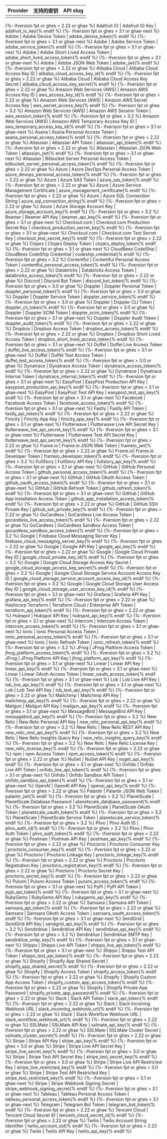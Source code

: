 | Provider | 支持的密钥 | API slug |
| -------- | ----- | -------- |
|          |       |          |
{%- ifversion fpt or ghes > 2.22 or ghae %}
Adafruit IO | Adafruit IO Key | adafruit_io_key{% endif %}
{%- ifversion fpt or ghes > 3.1 or ghae-next %}
Adobe | Adobe Device Token | adobe_device_token{% endif %}
{%- ifversion fpt or ghes > 3.1 or ghae-next %}
Adobe | Adobe Service Token | adobe_service_token{% endif %}
{%- ifversion fpt or ghes > 3.1 or ghae-next %}
Adobe | Adobe Short-Lived Access Token | adobe_short_lived_access_token{% endif %}
{%- ifversion fpt or ghes > 3.1 or ghae-next %}
Adobe | Adobe JSON Web Token | adobe_jwt{% endif %}
{%- ifversion fpt or ghes > 2.22 or ghae %}
Alibaba Cloud | Alibaba Cloud Access Key ID | alibaba_cloud_access_key_id{% endif %}
{%- ifversion fpt or ghes > 2.22 or ghae %}
Alibaba Cloud | Alibaba Cloud Access Key Secret | alibaba_cloud_access_key_secret{% endif %}
{%- ifversion fpt or ghes > 2.22 or ghae %}
Amazon Web Services (AWS) | Amazon AWS Access Key ID | aws_access_key_id{% endif %}
{%- ifversion fpt or ghes > 2.22 or ghae %}
Amazon Web Services (AWS) | Amazon AWS Secret Access Key | aws_secret_access_key{% endif %}
{%- ifversion fpt or ghes > 3.2 %}
Amazon Web Services (AWS) | Amazon AWS Session Token | aws_session_token{% endif %}
{%- ifversion fpt or ghes > 3.2 %}
Amazon Web Services (AWS) | Amazon AWS Temporary Access Key ID | aws_temporary_access_key_id{% endif %}
{%- ifversion fpt or ghes > 3.1 or ghae-next %}
Asana | Asana Personal Access Token | asana_personal_access_token{% endif %}
{%- ifversion fpt or ghes > 2.22 or ghae %}
Atlassian | Atlassian API Token | atlassian_api_token{% endif %}
{%- ifversion fpt or ghes > 2.22 or ghae %}
Atlassian | Atlassian JSON Web Token | atlassian_jwt{% endif %}
{%- ifversion fpt or ghes > 3.1 or ghae-next %}
Atlassian | Bitbucket Server Personal Access Token | bitbucket_server_personal_access_token{% endif %}
{%- ifversion fpt or ghes > 2.22 or ghae %}
Azure | Azure DevOps Personal Access Token | azure_devops_personal_access_token{% endif %}
{%- ifversion fpt or ghes > 2.22 or ghae %}
Azure | Azure SAS Token | azure_sas_token{% endif %}
{%- ifversion fpt or ghes > 2.22 or ghae %}
Azure | Azure Service Management Certificate | azure_management_certificate{% endif %}
{%- ifversion fpt or ghes > 2.22 or ghae %}
Azure | Azure SQL Connection String | azure_sql_connection_string{% endif %}
{%- ifversion fpt or ghes > 2.22 or ghae %}
Azure | Azure Storage Account Key | azure_storage_account_key{% endif %}
{%- ifversion fpt or ghes > 3.2 %}
Beamer | Beamer API Key | beamer_api_key{% endif %}
{%- ifversion fpt or ghes > 3.1 or ghae-next %}
Checkout.com | Checkout.com Production Secret Key | checkout_production_secret_key{% endif %}
{%- ifversion fpt or ghes > 3.1 or ghae-next %}
Checkout.com | Checkout.com Test Secret Key | checkout_test_secret_key{% endif %}
{%- ifversion fpt or ghes > 2.22 or ghae %}
Clojars | Clojars Deploy Token | clojars_deploy_token{% endif %}
{%- ifversion fpt or ghes > 3.1 or ghae-next %}
CloudBees CodeShip | CloudBees CodeShip Credential | codeship_credential{% endif %}
{%- ifversion fpt or ghes > 3.2 %}
Contentful | Contentful Personal Access Token | contentful_personal_access_token{% endif %}
{%- ifversion fpt or ghes > 2.22 or ghae %}
Databricks | Databricks Access Token | databricks_access_token{% endif %}
{%- ifversion fpt or ghes > 2.22 or ghae %}
Discord | Discord Bot Token | discord_bot_token{% endif %}
{%- ifversion fpt or ghes > 3.0 or ghae %}
Doppler | Doppler Personal Token | doppler_personal_token{% endif %}
{%- ifversion fpt or ghes > 3.0 or ghae %}
Doppler | Doppler Service Token | doppler_service_token{% endif %}
{%- ifversion fpt or ghes > 3.0 or ghae %}
Doppler | Doppler CLI Token | doppler_cli_token{% endif %}
{%- ifversion fpt or ghes > 3.0 or ghae %}
Doppler | Doppler SCIM Token | doppler_scim_token{% endif %}
{%- ifversion fpt or ghes > 3.1 or ghae-next %}
Doppler | Doppler Audit Token | doppler_audit_token{% endif %}
{%- ifversion fpt or ghes > 2.22 or ghae %}
Dropbox | Dropbox Access Token | dropbox_access_token{% endif %}
{%- ifversion fpt or ghes > 2.22 or ghae %}
Dropbox | Dropbox Short Lived Access Token | dropbox_short_lived_access_token{% endif %}
{%- ifversion fpt or ghes > 3.1 or ghae-next %}
Duffel | Duffel Live Access Token | duffel_live_access_token{% endif %}
{%- ifversion fpt or ghes > 3.1 or ghae-next %}
Duffel | Duffel Test Access Token | duffel_test_access_token{% endif %}
{%- ifversion fpt or ghes > 3.0 or ghae %}
Dynatrace | Dynatrace Access Token | dynatrace_access_token{% endif %}
{%- ifversion fpt or ghes > 2.22 or ghae %}
Dynatrace | Dynatrace Internal Token | dynatrace_internal_token{% endif %}
{%- ifversion fpt or ghes > 3.1 or ghae-next %}
EasyPost | EasyPost Production API Key | easypost_production_api_key{% endif %}
{%- ifversion fpt or ghes > 3.1 or ghae-next %}
EasyPost | EasyPost Test API Key | easypost_test_api_key{% endif %}
{%- ifversion fpt or ghes > 3.1 or ghae-next %}
Facebook | Facebook Access Token | facebook_access_token{% endif %}
{%- ifversion fpt or ghes > 3.1 or ghae-next %}
Fastly | Fastly API Token | fastly_api_token{% endif %}
{%- ifversion fpt or ghes > 2.22 or ghae %}
Finicity | Finicity App Key | finicity_app_key{% endif %}
{%- ifversion fpt or ghes > 3.1 or ghae-next %}
Flutterwave | Flutterwave Live API Secret Key | flutterwave_live_api_secret_key{% endif %}
{%- ifversion fpt or ghes > 3.1 or ghae-next %}
Flutterwave | Flutterwave Test API Secret Key | flutterwave_test_api_secret_key{% endif %}
{%- ifversion fpt or ghes > 2.22 or ghae %}
Frame.io | Frame.io JSON Web Token | frameio_jwt{% endif %}
{%- ifversion fpt or ghes > 2.22 or ghae %}
Frame.io| Frame.io Developer Token | frameio_developer_token{% endif %}
{%- ifversion fpt or ghes > 3.2 %}
FullStory | FullStory API Key | fullstory_api_key{% endif %}
{%- ifversion fpt or ghes > 3.1 or ghae-next %}
GitHub | GitHub Personal Access Token | github_personal_access_token{% endif %}
{%- ifversion fpt or ghes > 3.1 or ghae-next %}
GitHub | GitHub OAuth Access Token | github_oauth_access_token{% endif %}
{%- ifversion fpt or ghes > 3.1 or ghae-next %}
GitHub | GitHub Refresh Token | github_refresh_token{% endif %}
{%- ifversion fpt or ghes > 3.1 or ghae-next %}
GitHub | GitHub App Installation Access Token | github_app_installation_access_token{% endif %}
{%- ifversion fpt or ghes > 2.22 or ghae %}
GitHub | GitHub SSH Private Key | github_ssh_private_key{% endif %}
{%- ifversion fpt or ghes > 2.22 or ghae %}
GoCardless | GoCardless Live Access Token | gocardless_live_access_token{% endif %}
{%- ifversion fpt or ghes > 2.22 or ghae %}
GoCardless | GoCardless Sandbox Access Token | gocardless_sandbox_access_token{% endif %}
{%- ifversion fpt or ghes > 3.2 %}
Google | Firebase Cloud Messaging Server Key | firebase_cloud_messaging_server_key{% endif %}
{%- ifversion fpt or ghes > 2.22 or ghae %}
Google | Google API Key | google_api_key{% endif %}
{%- ifversion fpt or ghes > 2.22 or ghae %}
Google | Google Cloud Private Key ID | google_cloud_private_key_id{% endif %}
{%- ifversion fpt or ghes > 3.2 %}
Google | Google Cloud Storage Access Key Secret | google_cloud_storage_access_key_secret{% endif %}
{%- ifversion fpt or ghes > 3.2 %}
Google | Google Cloud Storage Service Account Access Key ID | google_cloud_storage_service_account_access_key_id{% endif %}
{%- ifversion fpt or ghes > 3.2 %}
Google | Google Cloud Storage User Access Key ID | google_cloud_storage_user_access_key_id{% endif %}
{%- ifversion fpt or ghes > 3.1 or ghae-next %}
Grafana | Grafana API Key | grafana_api_key{% endif %}
{%- ifversion fpt or ghes > 2.22 or ghae %}
Hashicorp Terraform | Terraform Cloud / Enterprise API Token | terraform_api_token{% endif %}
{%- ifversion fpt or ghes > 2.22 or ghae %}
Hubspot | Hubspot API Key | hubspot_api_key{% endif %}
{%- ifversion fpt or ghes > 3.1 or ghae-next %}
Intercom | Intercom Access Token | intercom_access_token{% endif %}
{%- ifversion fpt or ghes > 3.1 or ghae-next %}
Ionic | Ionic Personal Access Token | ionic_personal_access_token{% endif %}
{%- ifversion fpt or ghes > 3.1 or ghae-next %}
Ionic | Ionic Refresh Token | ionic_refresh_token{% endif %}
{%- ifversion fpt or ghes > 3.2 %}
JFrog | JFrog Platform Access Token | jfrog_platform_access_token{% endif %}
{%- ifversion fpt or ghes > 3.2 %}
JFrog | JFrog Platform API Key | jfrog_platform_api_key{% endif %}
{%- ifversion fpt or ghes > 3.1 or ghae-next %}
Linear | Linear API Key | linear_api_key{% endif %}
{%- ifversion fpt or ghes > 3.1 or ghae-next %}
Linear | Linear OAuth Access Token | linear_oauth_access_token{% endif %}
{%- ifversion fpt or ghes > 3.1 or ghae-next %}
Lob | Lob Live API Key | lob_live_api_key{% endif %}
{%- ifversion fpt or ghes > 3.1 or ghae-next %}
Lob | Lob Test API Key | lob_test_api_key{% endif %}
{%- ifversion fpt or ghes > 2.22 or ghae %}
Mailchimp | Mailchimp API Key | mailchimp_api_key{% endif %}
{%- ifversion fpt or ghes > 2.22 or ghae %}
Mailgun | Mailgun API Key | mailgun_api_key{% endif %}
{%- ifversion fpt or ghes > 3.1 or ghae-next %}
MessageBird | MessageBird API Key | messagebird_api_key{% endif %}
{%- ifversion fpt or ghes > 3.2 %}
New Relic | New Relic Personal API Key | new_relic_personal_api_key{% endif %}
{%- ifversion fpt or ghes > 3.2 %}
New Relic | New Relic REST API Key | new_relic_rest_api_key{% endif %}
{%- ifversion fpt or ghes > 3.2 %}
New Relic | New Relic Insights Query Key | new_relic_insights_query_key{% endif %}
{%- ifversion fpt or ghes > 3.2 %}
New Relic | New Relic License Key | new_relic_license_key{% endif %}
{%- ifversion fpt or ghes > 2.22 or ghae %}
npm | npm Access Token | npm_access_token{% endif %}
{%- ifversion fpt or ghes > 2.22 or ghae %}
NuGet | NuGet API Key | nuget_api_key{% endif %}
{%- ifversion fpt or ghes > 3.1 or ghae-next %}
Onfido | Onfido Live API Token | onfido_live_api_token{% endif %}
{%- ifversion fpt or ghes > 3.1 or ghae-next %}
Onfido | Onfido Sandbox API Token | onfido_sandbox_api_token{% endif %}
{%- ifversion fpt or ghes > 3.1 or ghae-next %}
OpenAI | OpenAI API Key | openai_api_key{% endif %}
{%- ifversion fpt or ghes > 2.22 or ghae %}
Palantir | Palantir JSON Web Token | palantir_jwt{% endif %}
{%- ifversion fpt or ghes > 3.2 %}
PlanetScale | PlanetScale Database Password | planetscale_database_password{% endif %}
{%- ifversion fpt or ghes > 3.2 %}
PlanetScale | PlanetScale OAuth Token | planetscale_oauth_token{% endif %}
{%- ifversion fpt or ghes > 3.2 %}
PlanetScale | PlanetScale Service Token | planetscale_service_token{% endif %}
{%- ifversion fpt or ghes > 3.2 %}
Plivo | Plivo Auth ID | plivo_auth_id{% endif %}
{%- ifversion fpt or ghes > 3.2 %}
Plivo | Plivo Auth Token | plivo_auth_token{% endif %}
{%- ifversion fpt or ghes > 2.22 or ghae %}
Postman | Postman API Key | postman_api_key{% endif %}
{%- ifversion fpt or ghes > 2.22 or ghae %}
Proctorio | Proctorio Consumer Key | proctorio_consumer_key{% endif %}
{%- ifversion fpt or ghes > 2.22 or ghae %}
Proctorio | Proctorio Linkage Key | proctorio_linkage_key{% endif %}
{%- ifversion fpt or ghes > 2.22 or ghae %}
Proctorio | Proctorio Registration Key | proctorio_registration_key{% endif %}
{%- ifversion fpt or ghes > 2.22 or ghae %}
Proctorio | Proctorio Secret Key | proctorio_secret_key{% endif %}
{%- ifversion fpt or ghes > 2.22 or ghae %}
Pulumi | Pulumi Access Token | pulumi_access_token{% endif %}
{%- ifversion fpt or ghes > 3.1 or ghae-next %}
PyPI | PyPI API Token | pypi_api_token{% endif %}
{%- ifversion fpt or ghes > 3.1 or ghae-next %}
RubyGems | RubyGems API Key | rubygems_api_key{% endif %}
{%- ifversion fpt or ghes > 2.22 or ghae %}
Samsara | Samsara API Token | samsara_api_token{% endif %}
{%- ifversion fpt or ghes > 2.22 or ghae %}
Samsara | Samsara OAuth Access Token | samsara_oauth_access_token{% endif %}
{%- ifversion fpt or ghes > 3.1 or ghae-next %}
SendGrid | SendGrid API Key | sendgrid_api_key{% endif %}
{%- ifversion fpt or ghes > 3.2 %}
Sendinblue | Sendinblue API Key | sendinblue_api_key{% endif %}
{%- ifversion fpt or ghes > 3.2 %}
Sendinblue | Sendinblue SMTP Key | sendinblue_smtp_key{% endif %}
{%- ifversion fpt or ghes > 3.1 or ghae-next %}
Shippo | Shippo Live API Token | shippo_live_api_token{% endif %}
{%- ifversion fpt or ghes > 3.1 or ghae-next %}
Shippo | Shippo Test API Token | shippo_test_api_token{% endif %}
{%- ifversion fpt or ghes > 2.22 or ghae %}
Shopify | Shopify App Shared Secret | shopify_app_shared_secret{% endif %}
{%- ifversion fpt or ghes > 2.22 or ghae %}
Shopify | Shopify Access Token | shopify_access_token{% endif %}
{%- ifversion fpt or ghes > 2.22 or ghae %}
Shopify | Shopify Custom App Access Token | shopify_custom_app_access_token{% endif %}
{%- ifversion fpt or ghes > 2.22 or ghae %}
Shopify | Shopify Private App Password | shopify_private_app_password{% endif %}
{%- ifversion fpt or ghes > 2.22 or ghae %}
Slack | Slack API Token | slack_api_token{% endif %}
{%- ifversion fpt or ghes > 2.22 or ghae %}
Slack | Slack Incoming Webhook URL | slack_incoming_webhook_url{% endif %}
{%- ifversion fpt or ghes > 2.22 or ghae %}
Slack | Slack Workflow Webhook URL | slack_workflow_webhook_url{% endif %}
{%- ifversion fpt or ghes > 2.22 or ghae %}
SSLMate | SSLMate API Key | sslmate_api_key{% endif %}
{%- ifversion fpt or ghes > 2.22 or ghae %}
SSLMate | SSLMate Cluster Secret | sslmate_cluster_secret{% endif %}
{%- ifversion fpt or ghes > 2.22 or ghae %}
Stripe | Stripe API Key | stripe_api_key{% endif %}
{%- ifversion fpt or ghes > 3.0 or ghae %}
Stripe | Stripe Live API Secret Key | stripe_live_secret_key{% endif %}
{%- ifversion fpt or ghes > 3.0 or ghae %}
Stripe | Stripe Test API Secret Key | stripe_test_secret_key{% endif %}
{%- ifversion fpt or ghes > 3.0 or ghae %}
Stripe | Stripe Live API Restricted Key | stripe_live_restricted_key{% endif %}
{%- ifversion fpt or ghes > 3.0 or ghae %}
Stripe | Stripe Test API Restricted Key | stripe_test_restricted_key{% endif %}
{%- ifversion fpt or ghes > 3.1 or ghae-next %}
Stripe | Stripe Webhook Signing Secret | stripe_webhook_signing_secret{% endif %}
{%- ifversion fpt or ghes > 3.1 or ghae-next %}
Tableau | Tableau Personal Access Token | tableau_personal_access_token{% endif %}
{%- ifversion fpt or ghes > 3.1 or ghae-next %}
Telegram | Telegram Bot Token | telegram_bot_token{% endif %}
{%- ifversion fpt or ghes > 2.22 or ghae %}
Tencent Cloud | Tencent Cloud Secret ID | tencent_cloud_secret_id{% endif %}
{%- ifversion fpt or ghes > 2.22 or ghae %}
Twilio | Twilio Account String Identifier | twilio_account_sid{% endif %}
{%- ifversion fpt or ghes > 2.22 or ghae %}
Twilio | Twilio API Key | twilio_api_key{% endif %}
